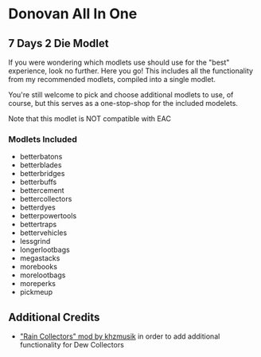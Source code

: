 # Donovan All In One

## 7 Days 2 Die Modlet

If you were wondering which modlets use should use for the "best" experience, look no further. Here you go!
This includes all the functionality from my recommended modlets, compiled into a single modlet.

You're still welcome to pick and choose additional modlets to use, of course, but this serves as a one-stop-shop for the included modelets.

Note that this modlet is NOT compatible with EAC

### Modlets Included

- betterbatons
- betterblades
- betterbridges
- betterbuffs
- bettercement
- bettercollectors
- betterdyes
- betterpowertools
- bettertraps
- bettervehicles
- lessgrind
- longerlootbags
- megastacks
- morebooks
- morelootbags
- moreperks
- pickmeup

## Additional Credits

- ["Rain Collectors" mod by khzmusik](https://gitlab.com/karlgiesing/7d2d-a21-modlets) in order to add additional functionality for Dew Collectors
